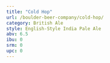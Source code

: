 ```yaml
---
title: "Cold Hop"
url: /boulder-beer-company/cold-hop/
category: British Ale
style: English-Style India Pale Ale
abv: 6.5
ibu: 0
srm: 0
upc: 0
---
```


